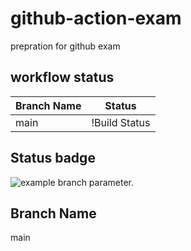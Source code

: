 # github-action-exam
prepration for github exam

## workflow status
| Branch Name | Status       |
|-------------|--------------|
| main | !Build Status |

## Status badge

![example branch parameter.](https://github.com/hjha19121980/github-action-exam/actions/workflows/readme-update.yml/badge.svg?branch=main)

## Branch Name
main

